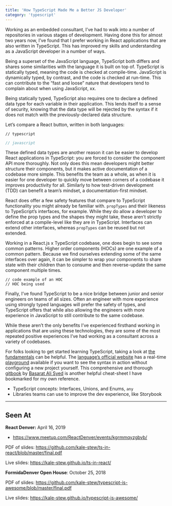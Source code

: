 ```yaml
---
title: 'How TypeScript Made Me a Better JS Developer'
category: 'typescript'
---
```


Working as an embedded consultant, I’ve had to walk into a number of repositories in various stages of development. Having done this for almost two years now, I’ve found that I prefer working in React applications that are also written in TypeScript. This has improved my skills and understanding as a JavaScript developer in a number of ways.

Being a superset of the JavaScript language, TypeScript both differs and shares some similarities with the language it is built on top of. TypeScript is statically typed, meaning the code is checked at compile-time. JavaScript is dynamically typed, by contrast, and the code is checked at run-time. This can contribute to the “fast and loose” nature that developers tend to complain about when using JavaScript, xx.

Being statically typed, TypeScript also requires one to declare a defined data type for each variable in their application. This lends itself to a sense of security, knowing that the data type will be rejected by the syntax if it does not match with the previously-declared data structure.

Let’s compare a React button, written in both languages:

```tsx
// typescript
```

```jsx
// javascript
```

These defined data types are another reason it can be easier to develop React applications in TypeScript: you are forced to consider the component API more thoroughly. Not only does this mean developers might better structure their components, but it makes active documentation of a codebase more simple. This benefits the team as a whole, as when it is easier for one developer to quickly move between corners of a codebase it improves productivity for all. Similarly to how test-driven development (TDD) can benefit a team’s mindset, a documentation-first mindset.

React does offer a few safety features that compare to TypeScript functionality you might already be familiar with. `propTypes` and their likeness to TypeScript’s interfaces, for example. While they do allow a developer to define the prop types and the shapes they might take, these aren’t strictly enforced at a compile-level like they are in TypeScript. Interfaces can extend other interfaces, whereas `propTypes` can be reused but not extended.

Working in a React.js x TypeScript codebase, one does begin to see some common patterns. Higher order components (HOCs) are one example of a common pattern. Because we find ourselves extending some of the same interfaces over again, it can be simpler to wrap your components to share state with their children than to consume and then reverse-update the same component multiple times.

```tsx
// code example of an HOC
// HOC being used
```

Finally, I’ve found TypeScript to be a nice bridge between junior and senior engineers on teams of all sizes. Often an engineer with more experience using strongly typed languages will prefer the safety of types, and TypeScript offers that while also allowing the engineers with more experience in JavaScript to still contribute to the same codebase.

While these aren’t the only benefits I’ve experienced firsthand working in applications that are using these technologies, they are some of the most repeated positive experiences I’ve had working as a consultant across a variety of codebases.

For folks looking to get started learning TypeScript, taking a look at [the fundamentals](https://typescriptcourses.com/typescript-fundamentals) can be helpful. The [language’s official website](https://www.typescriptlang.org) has a real-time [playground](https://www.typescriptlang.org/play) available if you want to see the syntax in action without configuring a new project yourself. This comprehensive and thorough [gitbook](https://basarat.gitbook.io/typescript/) by [Basarat Ali Syed](https://github.com/basarat) is another helpful cheat-sheet I have bookmarked for my own reference.

- TypeScript concepts: Interfaces, Unions, and Enums, `any`
- Libraries teams can use to improve the dev experience, like Storybook

---

## Seen At

**React Denver:** April 16, 2019

- https://www.meetup.com/ReactDenver/events/kgrmmqyzgbvb/

PDF of slides: https://github.com/kale-stew/ts-in-react/blob/master/final.pdf

Live slides: https://kale-stew.github.io/ts-in-react/

**FormidaDenver Open House**: October 25, 2018

PDF of slides: https://github.com/kale-stew/typescript-is-awesome/blob/master/final.pdf

Live slides: https://kale-stew.github.io/typescript-is-awesome/
